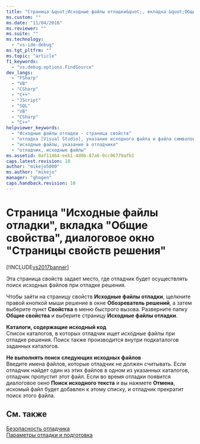 ```yaml
---
title: "Страница &quot;Исходные файлы отладки&quot;, вкладка &quot;Общие свойства&quot;, диалоговое окно &quot;Страницы свойств решения&quot; | Microsoft Docs"
ms.custom: ""
ms.date: "11/04/2016"
ms.reviewer: ""
ms.suite: ""
ms.technology: 
  - "vs-ide-debug"
ms.tgt_pltfrm: ""
ms.topic: "article"
f1_keywords: 
  - "vs.debug.options.FindSource"
dev_langs: 
  - "FSharp"
  - "VB"
  - "CSharp"
  - "C++"
  - "JScript"
  - "SQL"
  - "VB"
  - "CSharp"
  - "C++"
helpviewer_keywords: 
  - "Исходные файлы отладки - страница свойств"
  - "отладка [Visual Studio], указание исходного файла и файла символов"
  - "исходные файлы, указание в отладчике"
  - "отладчик, исходные файлы"
ms.assetid: 0af11464-eeb1-4d0b-87a6-0cc96779afb1
caps.latest.revision: 10
author: "mikejo5000"
ms.author: "mikejo"
manager: "ghogen"
caps.handback.revision: 10
---
```

# Страница &quot;Исходные файлы отладки&quot;, вкладка &quot;Общие свойства&quot;, диалоговое окно &quot;Страницы свойств решения&quot;
[!INCLUDE[vs2017banner](../code-quality/includes/vs2017banner.md)]

Эта страница свойств задает место, где отладчик будет осуществлять поиск исходных файлов при отладке решения.  
  
 Чтобы зайти на страницу свойств **Исходные файлы отладки**, щелкните правой кнопкой мыши решение в окне **Обозреватель решений**, а затем выберите пункт **Свойства** в меню быстрого вызова.  Разверните папку **Общие свойства** и выберите страницу **Исходные файлы отладки**.  
  
 **Каталоги, содержащие исходный код**  
 Список каталогов, в которых отладчик ищет исходные файлы при отладке решения.  Поиск также производится внутри подкаталогов заданных каталогов.  
  
 **Не выполнять поиск следующих исходных файлов**  
 Введите имена файлов, которые отладчик не должен считывать.  Если отладчик найдет один из этих файлов в одном из указанных каталогов, отладчик пропустит этот файл.  Если во время отладки появится диалоговое окно **Поиск исходного текста** и вы нажмете **Отмена**, искомый файл будет добавлен к этому списку, и отладчик прекратит поиск этого файла.  
  
## См. также  
 [Безопасность отладчика](../debugger/debugger-security.md)   
 [Параметры отладки и подготовка](../debugger/debugger-settings-and-preparation.md)